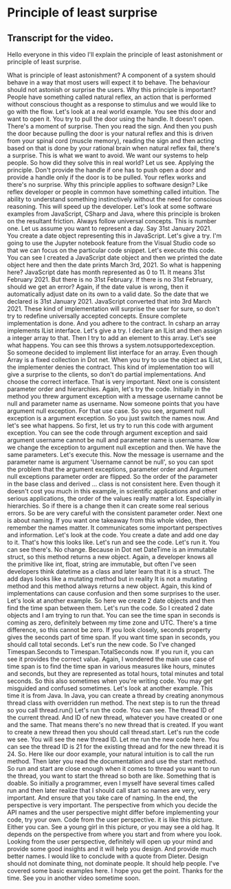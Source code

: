 # Principle of least surprise

## Transcript for the video.

Hello everyone in this video I'll explain the principle of least astonishment or principle of least surprise.

What is principle of least astonishment? A component of a system should behave in a way that most users will expect it to behave.
The behaviour should not astonish or surprise the users.
Why this principle is important? People have something called natural reflex, an action that is performed without conscious thought as a response to stimulus and we would like to go with the flow.
Let's look at a real world example.
You see this door and want to open it. You try to pull the door using the handle. It doesn't open.
There's a moment of surprise. Then you read the sign.
And then you push the door because pulling the door is your natural reflex and this is driven from your spinal cord (muscle memory), reading the sign and then acting based on that is done by your rational brain when natural reflex fail, there's a surprise.
This is what we want to avoid. We want our systems to help people.
So how did they solve this in real world?
Let us see.
Applying the principle.
Don't provide the handle if one has to push open a door and provide a handle only if the door is to be pulled.
Your reflex works and there's no surprise.
Why this principle applies to software design?
Like reflex developer or people in common have something called intuition. The ability to understand something instinctively without the need for conscious reasoning. This will speed up the developer.
Let's look at some software examples from JavaScript, CSharp and Java, where this principle is broken on the resultant friction.
Always follow universal concepts. This is number one.
Let us assume you want to represent a day.
Say 31st January 2021.
You create a date object representing this in JavaScript. Let's give a try.
I'm going to use the Jupyter notebook feature from the Visual Studio code so that we can focus on the particular code snippet.
Let's execute this code.
You can see I created a JavaScript date object and then we printed the date object here and then the date prints March 3rd, 2021.
So what is happening here?
JavaScript date has month represented as 0 to 11.
It means 31st February 2021.
But there is no 31st February. If there is no 31st February, should we get an error?
Again, if the date value is wrong, then it automatically adjust date on its own to a valid date.
So the date that we declared is 31st January 2021. JavaScript converted that into 3rd March 2021.
These kind of implementation will surprise the user for sure, so don't try to redefine universally accepted concepts.
Ensure complete implementation is done.
And you adhere to the contract.
In csharp an array implements IList interface.
Let's give a try.
I declare an IList<Int> and then assign a integer array to that. Then I try to add an element to this array. Let's see what happens.
You can see this throws a system.notsupportedexception.
So someone decided to implement Ilist interface for an array. Even though Array is a fixed collection in Dot net.
When you try to use the object as IList, the implementer denies the contract.
This kind of implementation too will give a surprise to the clients, so don't do partial implementations.
And choose the correct interface. That is very important.
Next one is consistent parameter order and hierarchies.
Again, let's try the code.
Initially in the method you threw argument exception with a message username cannot be null and parameter name as username.
Now someone points that you have argument null exception. For that use case.
So you see, argument null exception is a argument exception. So you just switch the names now.
And let's see what happens.
So first, let us try to run this code with argument exception.
You can see the code through argument exception and said argument username cannot be null and parameter name is username.
Now we change the exception to argument null exception and then.
We have the same parameters.
Let's execute this.
Now the message is username and the parameter name is argument 'Username cannot be null', so you can spot the problem that the argument exceptions, parameter order and Argument null exceptions parameter order are flipped.
So the order of the parameter in the base class and derived ... class is not consistent here.
Even though it doesn't cost you much in this example, in scientific applications and other serious applications, the order of the values really matter a lot.
Especially in hierarchies. So if there is a change then it can create some real serious errors. So be are very careful with the consistent parameter order.
Next one is about naming.
If you want one takeaway from this whole video, then remember the names matter. It communicates some important perspectives and information.
Let's look at the code.
You create a date and add one day to it.
That's how this looks like. Let's run and see the code.
Let's run it.
You can see there's.
No change.
Because in Dot net DateTime is an immutable struct, so this method returns a new object.
Again, a developer knows all the primitive like int, float, string are immutable, but often I've seen developers think datetime as a class and later learn that it is a struct. The add days looks like a mutating method but in reality 
It is not a mutating method and this method always returns a new object.
Again, this kind of implementations can cause confusion and then some surprises to the user.
Let's look at another example.
So here we create 2 date objects and then find the time span between them.
Let's run the code.
So I created 2 date objects and I am trying to run that.
You can see the time span in seconds is coming as zero, definitely between my time zone and UTC. There's a time difference, so this cannot be zero.
If you look closely, seconds property gives the seconds part of time span. If you want time span in seconds, you should call total seconds.
Let's run the new code.
So I've changed Timespan.Seconds to Timespan.TotalSeconds now.
If you run it, you can see it provides the correct value.
Again, I wondered the main use case of time span is to find the time span in various measures like hours, minutes and seconds, but they are represented as total hours, total minutes and total seconds. So this also sometimes when you're writing code.
You may get misguided and confused sometimes.
Let's look at another example.
This time it is from Java.
In Java, you can create a thread by creating anonymous thread class with overridden run method.
The next step is to run the thread so you call thread.run() Let's run the code.
You can see.
The thread ID of the current thread.
And ID of new thread, whatever you have created or one and the same.
That means there's no new thread that is created.
If you want to create a new thread then you should call thread.start.
Let's run the code we see.
You will see the new thread ID.
Let me run the new code here.
You can see the thread ID is 21 for the existing thread and for the new thread it is 24.
So.
Here like our door example, your natural intuition is to call the run method. Then later you read the documentation and use the start method.
So run and start are close enough when it comes to thread you want to run the thread, you want to start the thread so both are like.
Something that is doable. So initially a programmer, even I myself have several times called run and then later realize that I should call start so names are very, very important. And ensure that you take care of naming.
In the end, the perspective is very important.
The perspective from which you decide the API names and the user perspective might differ before implementing your code, try your own.
Code from the user perspective. it is like this picture. Either you can.
See a young girl in this picture, or you may see a old hag. It depends on the perspective from where you start and from where you look.
Looking from the user perspective, definitely will open up your mind and provide some good insights and it will help you design.
And provide much better names.
I would like to conclude with a quote from Dieter.
Design should not dominate thing, not dominate people. It should help people.
I've covered some basic examples here. I hope you get the point.
Thanks for the time. See you in another video sometime soon.
